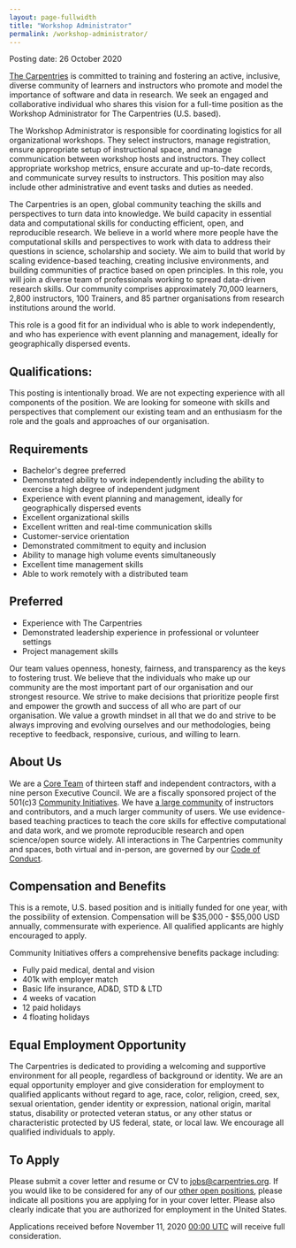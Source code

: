 ```yaml
---
layout: page-fullwidth
title: "Workshop Administrator"
permalink: /workshop-administrator/
---
```


Posting date: 26 October 2020 

[The Carpentries](http://carpentries.org/) is committed to training and fostering an active, inclusive, diverse community of learners and 
instructors who promote and model the importance of software and data in research. We seek an engaged and collaborative individual who shares
this vision for a full-time position as the Workshop Administrator for The Carpentries (U.S. based). 

The Workshop Administrator is responsible for coordinating logistics for all organizational workshops. They select instructors, manage registration,
ensure appropriate setup of instructional space, and manage communication between workshop hosts and instructors. They collect appropriate workshop 
metrics, ensure accurate and up-to-date records, and communicate survey results to instructors. This position may also include other administrative
and event tasks and duties as needed.

The Carpentries is an open, global community teaching the skills and perspectives to turn data into knowledge. We build capacity in essential data and
computational skills for conducting efficient, open, and reproducible research. We believe in a world where more people have the computational skills
and perspectives to work with data to address their questions in science, scholarship and society. We aim to build that world by scaling evidence-based
teaching, creating inclusive environments, and building communities of practice based on open principles. In this role, you will join a diverse team
of professionals working to spread data-driven research skills. Our community comprises approximately 70,000 learners, 2,800 instructors, 100 Trainers,
and 85 partner organisations from research institutions around the world.

This role is a good fit for an individual who is able to work independently, and who has experience with event planning and management, ideally for 
geographically dispersed events.

## Qualifications:
This posting is intentionally broad. We are not expecting experience with all components of the position. We are looking for someone with skills and 
perspectives that complement our existing team and an enthusiasm for the role and the goals and approaches of our organisation.

## Requirements
- Bachelor's degree preferred
- Demonstrated ability to work independently including the ability to exercise a high degree of independent judgment
- Experience with event planning and management, ideally for geographically dispersed events
- Excellent organizational skills
- Excellent written and real-time communication skills
- Customer-service orientation
- Demonstrated commitment to equity and inclusion
- Ability to manage high volume events simultaneously
- Excellent time management skills
- Able to work remotely with a distributed team

## Preferred
- Experience with The Carpentries
- Demonstrated leadership experience in professional or volunteer settings
- Project management skills

Our team values openness, honesty, fairness, and transparency as the keys to fostering trust. We believe that the individuals who make up our 
community are the most important part of our organisation and our strongest resource. We strive to make decisions that prioritize people first and 
empower the growth and success of all who are part of our organisation. We value a growth mindset in all that we do and strive to be always improving
and evolving ourselves and our methodologies, being receptive to feedback, responsive, curious, and willing to learn.

## About Us

We are a [Core Team](https://carpentries.org/team/) of thirteen  staff and independent contractors, with a nine person Executive Council. We are a 
fiscally sponsored project of the 501(c)3 [Community Initiatives](http://communityin.org/). We have 
[a large community](https://carpentries.org/instructors-map/) of instructors and contributors, and a much larger community of users. We use 
evidence-based teaching practices to teach the core skills for effective computational and data work, and we promote reproducible research and open
science/open source widely. All interactions in The Carpentries community and spaces, both virtual and in-person, are governed by our 
[Code of Conduct](https://docs.carpentries.org/topic_folders/policies/code-of-conduct.html#code-of-conduct-detailed-view).

## Compensation and Benefits
This is a remote, U.S. based position and is initially funded for one year, with the possibility of extension. Compensation will be 
$35,000 - $55,000 USD annually, commensurate with experience. All qualified applicants are highly encouraged to apply.

Community Initiatives offers a comprehensive benefits package including:
- Fully paid medical, dental and vision
- 401k with employer match
- Basic life insurance, AD&D, STD & LTD
- 4 weeks of vacation
- 12 paid holidays
- 4 floating holidays

## Equal Employment Opportunity
The Carpentries is dedicated to providing a welcoming and supportive environment for all people, regardless of background or identity. 
We are an equal opportunity employer and give consideration for employment to qualified applicants without regard to age, race, color, religion, 
creed, sex, sexual orientation, gender identity or expression, national origin, marital status, disability or protected veteran status, or any other
status or characteristic protected by US federal, state, or local law. We encourage all qualified individuals to apply.

## To Apply
Please submit a cover letter and resume or CV to jobs@carpentries.org. If you would like to be considered for any of our 
[other open positions](http://carpentries.org/jobs), please indicate all positions you are applying for in your cover letter. 
Please also clearly indicate that you are authorized for employment in the United States. 

Applications received before November 11, 2020 [00:00 UTC](https://www.timeanddate.com/worldclock/fixedtime.html?iso=20201110T2359) will
receive full consideration. 
